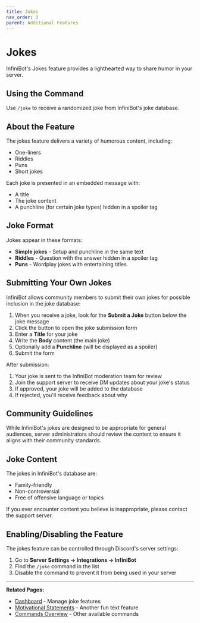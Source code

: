 ```yaml
---
title: Jokes
nav_order: 3
parent: Additional Features
---
```


# Jokes

InfiniBot's Jokes feature provides a lighthearted way to share humor in your server.

## Using the Command

Use `/joke` to receive a randomized joke from InfiniBot's joke database.

## About the Feature

The jokes feature delivers a variety of humorous content, including:
- One-liners
- Riddles
- Puns
- Short jokes

Each joke is presented in an embedded message with:
- A title
- The joke content
- A punchline (for certain joke types) hidden in a spoiler tag

## Joke Format

Jokes appear in these formats:
- **Simple jokes** - Setup and punchline in the same text
- **Riddles** - Question with the answer hidden in a spoiler tag
- **Puns** - Wordplay jokes with entertaining titles

## Submitting Your Own Jokes

InfiniBot allows community members to submit their own jokes for possible inclusion in the joke database:

1. When you receive a joke, look for the **Submit a Joke** button below the joke message
2. Click the button to open the joke submission form
3. Enter a **Title** for your joke
4. Write the **Body** content (the main joke)
5. Optionally add a **Punchline** (will be displayed as a spoiler)
6. Submit the form

After submission:
1. Your joke is sent to the InfiniBot moderation team for review
2. Join the support server to receive DM updates about your joke's status
3. If approved, your joke will be added to the database
4. If rejected, you'll receive feedback about why

## Community Guidelines

While InfiniBot's jokes are designed to be appropriate for general audiences, server administrators should review the content to ensure it aligns with their community standards.

## Joke Content

The jokes in InfiniBot's database are:
- Family-friendly
- Non-controversial
- Free of offensive language or topics

If you ever encounter content you believe is inappropriate, please contact the support server.

## Enabling/Disabling the Feature

The jokes feature can be controlled through Discord's server settings:

1. Go to **Server Settings → Integrations → InfiniBot**
2. Find the `/joke` command in the list
3. Disable the command to prevent it from being used in your server

---

**Related Pages:**
- [Dashboard](../core-features/Dashboard.md) - Manage joke features
- [Motivational Statements](Motivational-Statements.md) - Another fun text feature
- [Commands Overview](../getting-started/Commands.md) - Other available commands
